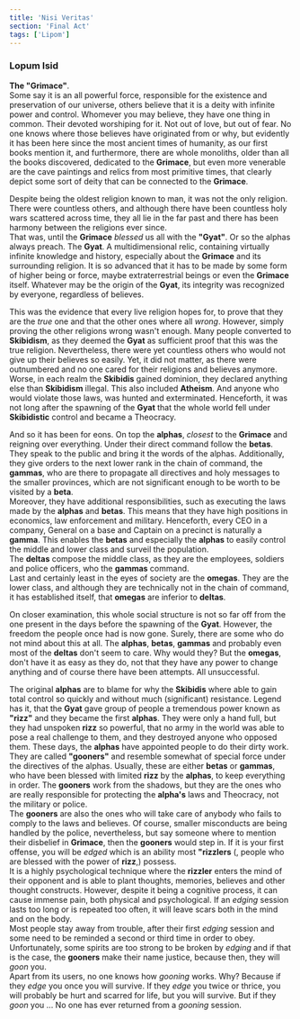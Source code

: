 ```yaml
---
title: 'Nisi Veritas'
section: 'Final Act'
tags: ['Lipom']
---
```


### Lopum Isid

**The "Grimace"**.  
Some say it is an all powerful force, responsible for the existence and preservation of our
universe, others believe that it is a deity with infinite power and control. Whomever you may
believe, they have one thing in common. Their devoted worshiping for it. Not out of love, but out of
fear. No one knows where those believes have originated from or why, but evidently it has been
here since the most ancient times of humanity, as our first books mention it, and furthermore, there
are whole monoliths, older than all the books discovered, dedicated to the **Grimace**, but even
more venerable are the cave paintings and relics from most primitive times, that clearly depict some
sort of deity that can be connected to the **Grimace**.

Despite being the oldest religion known to man, it was not the only religion. There were countless others, and
although there have been countless holy wars scattered across time, they all lie in the far past and
there has been harmony between the religions ever since.  
That was, until the **Grimace** _blessed_ us all with the **"Gyat"**. Or so the alphas always preach.
The **Gyat**. A multidimensional relic, containing virtually infinite knowledge and history,
especially about the **Grimace** and its surrounding religion. It is so advanced that it has to be
made by some form of higher being or force, maybe extraterrestrial beings or even the **Grimace**
itself. Whatever may be the origin of the **Gyat**, its integrity was recognized by everyone,
regardless of believes.

This was the evidence that every live religion hopes for, to prove that they are the _true_ one and
that the other ones where all _wrong_. However, simply proving the other religions wrong wasn't
enough. Many people converted to **Skibidism**, as they deemed the **Gyat** as sufficient proof that
this was the true religion. Nevertheless, there were yet countless others who would not give up
their believes so easily. Yet, it did not matter, as there were outnumbered and no one cared for
their religions and believes anymore. Worse, in each realm the **Skibidis** gained dominion, they
declared anything else than **Skibidism** illegal. This also included **Atheism**. And anyone who
would violate those laws, was hunted and exterminated. Henceforth, it was not long after the
spawning of the **Gyat** that the whole world fell under **Skibidistic** control and became a
Theocracy.

And so it has been for eons. On top the **alphas**, _closest_ to the **Grimace** and reigning over
everything. Under their direct command follow the **betas**. They speak to the public and bring it
the words of the alphas. Additionally, they give orders to the next lower rank in the chain of
command, the **gammas**, who are there to propagate all directives and holy messages to the smaller
provinces, which are not significant enough to be worth to be visited by a **beta**.  
Moreover, they have additional responsibilities, such as executing the laws made by the **alphas**
and **betas**. This means that they have high positions in economics, law enforcement and military.
Henceforth, every CEO in a company, General on a base and Captain on a precinct is naturally a
**gamma**. This enables the **betas** and especially the **alphas** to easily control the middle and
lower class and surveil the population.  
The **deltas** compose the middle class, as they are the employees, soldiers and police officers,
who the **gammas** command.  
Last and certainly least in the eyes of society are the **omegas**. They are the lower class, and
although they are technically not in the chain of command, it has established itself, that
**omegas** are inferior to **deltas**.

On closer examination, this whole social structure is not so far off from the one present in the
days before the spawning of the **Gyat**. However, the freedom the people once had is now gone.
Surely, there are some who do not mind about this at all. The **alphas**, **betas**, **gammas** and
probably even most of the **deltas** don't seem to care. Why would they? But the **omegas**, don't
have it as easy as they do, not that they have any power to change anything and of course there have
been attempts. All unsuccessful.

The original **alphas** are to blame for why the **Skibidis** where able to gain total control so
quickly and without much (significant) resistance. Legend has it, that the **Gyat** gave group of
people a tremendous power known as **"rizz"** and they became the first **alphas**. They were only a
hand full, but they had unspoken **rizz** so powerful, that no army in the world was able to pose a
real challenge to them, and they destroyed anyone who opposed them.
These days, the **alphas** have appointed people to do their dirty work. They are called
**"gooners"** and resemble somewhat of special force under the directives of the alphas.
Usually, these are either **betas** or **gammas**, who have been blessed with limited **rizz** by
the **alphas**, to keep everything in order. The **gooners** work from the shadows, but they are the
ones who are really responsible for protecting the **alpha's** laws and Theocracy, not the military
or police.  
The **gooners** are also the ones who will take care of anybody who fails to comply to the laws and
believes. Of course, smaller misconducts are being handled by the police, nevertheless, but say
someone where to mention their disbelief in **Grimace**, then the **gooners** would step in. If it
is your first offense, you will be _edged_ which is an ability most **"rizzlers** (, people
who are blessed with the power of **rizz**,) possess.  
It is a highly psychological technique where the **rizzler** enters the mind of their opponent and
is able to plant thoughts, memories, believes and other thought constructs. However, despite it
being a cognitive process, it can cause immense pain, both physical and psychological. If an
_edging_ session lasts too long or is repeated too often, it will leave scars both in the mind and
on the body.  
Most people stay away from trouble, after their first _edging_ session and some need to be reminded
a second or third time in order to obey. Unfortunately, some spirits are too strong to be broken by
_edging_ and if that is the case, the **gooners** make their name justice, because then, they will
_goon_ you.  
Apart from its users, no one knows how _gooning_ works. Why? Because if they _edge_ you
once you will survive. If they _edge_ you twice or thrice, you will probably be hurt and scarred for
life, but you will survive. But if they _goon_ you ... No one has ever returned from a _gooning_
session.
